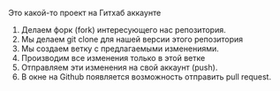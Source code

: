 Это какой-то проект на Гитхаб аккаунте


1. Делаем форк (fork)  интересующего нас репозитория.
2. Мы делаем git clone  для нашей версии этого репозитория
3. Мы создаем ветку с предлагаемыми изменениями.
4. Производим все изменения только в этой ветке
5. Отправляем эти изменения на свой аккаунт (push).
6. В окне на Github появляется возможность отправить pull request.

